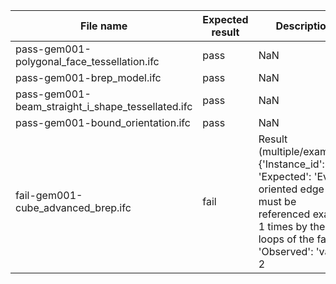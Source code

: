 

| File name | Expected result | Description |
| --- | --- | --- |
| pass-gem001-polygonal\_face\_tessellation.ifc | pass | NaN |
| pass-gem001-brep\_model.ifc | pass | NaN |
| pass-gem001-beam\_straight\_i\_shape\_tessellated.ifc | pass | NaN |
| pass-gem001-bound\_orientation.ifc | pass | NaN |
| fail-gem001-cube\_advanced\_brep.ifc | fail | Result (multiple/example): {'Instance\_id': '', 'Expected': 'Every oriented edge must be referenced exactly 1 times by the loops of the face', 'Observed': 'value: 2 |

